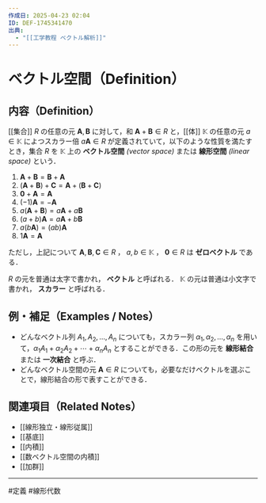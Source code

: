 ```yaml
---
作成日: 2025-04-23 02:04
ID: DEF-1745341470
出典:
  - "[[工学教程 ベクトル解析]]"
---
```


# ベクトル空間（Definition）

## 内容（Definition）

[[集合]] $R$ の任意の元 $\boldsymbol{A} , \boldsymbol{B}$ に対して，和 $\boldsymbol{A} + \boldsymbol{B} \in R$ と，[[体]] $\mathbb{K}$ の任意の元 $a \in \mathbb{K}$ によつスカラー倍 $a \boldsymbol{A} \in R$ が定義されていて，以下のような性質を満たすとき，集合 $R$ を $\mathbb{K}$ 上の **ベクトル空間** *(vector space)* または **線形空間** *(linear space)* という．

1. $\boldsymbol{A} + \boldsymbol{B} = \boldsymbol{B} + \boldsymbol{A}$
2. $(\boldsymbol{A} + \boldsymbol{B}) + \boldsymbol{C} = \boldsymbol{A} + (\boldsymbol{B} + \boldsymbol{C})$
3. $\boldsymbol{0} + \boldsymbol{A} = \boldsymbol{A}$
4. $(-1)\boldsymbol{A} = -\boldsymbol{A}$
5. $a(\boldsymbol{A} + \boldsymbol{B}) = a\boldsymbol{A} + a\boldsymbol{B}$
6. $(a + b)\boldsymbol{A} = a\boldsymbol{A} + b\boldsymbol{B}$
7. $a(b\boldsymbol{A}) = (ab)\boldsymbol{A}$
8. $1\boldsymbol{A} = \boldsymbol{A}$

ただし，上記について $\boldsymbol{A},\boldsymbol{B},\boldsymbol{C} \in R$ ， $a,b \in \mathbb{K}$ ， $\boldsymbol{0} \in R$ は **ゼロベクトル** である．

$R$ の元を普通は太字で書かれ， **ベクトル** と呼ばれる．
$\mathbb{K}$ の元は普通は小文字で書かれ， **スカラー** と呼ばれる．

## 例・補足（Examples / Notes）

- どんなベクトル列 $A_{1},A_{2}, \ldots ,A_{n}$ についても，スカラー列  $\alpha_{1},\alpha_{2},\ldots,\alpha_{n}$ を用いて，$\alpha_{1}A_{1} + \alpha_{2}A_{2} + \cdots +\alpha_{n}A_{n}$ とすることができる．この形の元を **線形結合** または **一次結合** と呼ぶ．
- どんなベクトル空間の元 $\boldsymbol{A} \in R$ についても，必要なだけベクトルを選ぶことで，線形結合の形で表すことができる．

## 関連項目（Related Notes）

- [[線形独立・線形従属]]
- [[基底]]
- [[内積]]
- [[数ベクトル空間の内積]]
- [[加群]]
---
#定義 #線形代数 